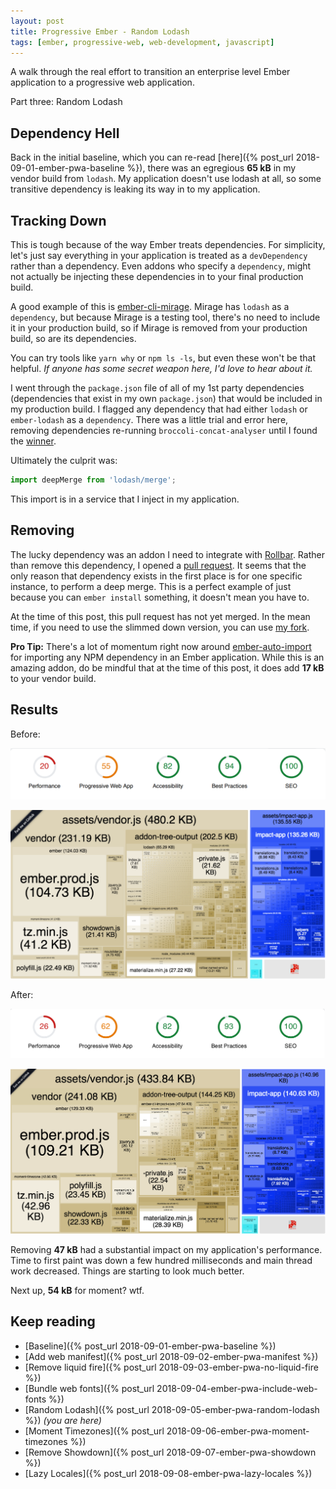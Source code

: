 ```yaml
---
layout: post
title: Progressive Ember - Random Lodash
tags: [ember, progressive-web, web-development, javascript]
---
```


A walk through the real effort to transition an enterprise level Ember application to a progressive web application.

Part three: Random Lodash
<!--more-->

## Dependency Hell
Back in the initial baseline, which you can re-read [here]({% post_url 2018-09-01-ember-pwa-baseline %}), there was an egregious **65 kB** in my vendor build from `lodash`. My application doesn't use lodash at all, so some transitive dependency is leaking its way in to my application.

## Tracking Down
This is tough because of the way Ember treats dependencies. For simplicity, let's just say everything in your application is treated as a `devDependency` rather than a dependency. Even addons who specify a `dependency`, might not actually be injecting these dependencies in to your final production build.

A good example of this is [ember-cli-mirage](https://github.com/samselikoff/ember-cli-mirage). Mirage has `lodash` as a `dependency`, but because Mirage is a testing tool, there's no need to include it in your production build, so if Mirage is removed from your production build, so are its dependencies.

You can try tools like `yarn why` or `npm ls -ls`, but even these won't be that helpful. _If anyone has some secret weapon here, I'd love to hear about it._

I went through the `package.json` file of all of my 1st party dependencies (dependencies that exist in my own `package.json`) that would be included in my production build. I flagged any dependency that had either `lodash` or `ember-lodash` as a `dependency`. There was a little trial and error here, removing dependencies re-running `broccoli-concat-analyser` until I found the [winner](https://github.com/Exelord/ember-rollbar-client).

Ultimately the culprit was:

```javascript
import deepMerge from 'lodash/merge';
```

This import is in a service that I inject in my application.

## Removing
The lucky dependency was an addon I need to integrate with [Rollbar](https://rollbar.com/). Rather than remove this dependency, I opened a [pull request](https://github.com/Exelord/ember-rollbar-client/pull/35). It seems that the only reason that dependency exists in the first place is for one specific instance, to perform a deep merge. This is a perfect example of just because you can `ember install` something, it doesn't mean you have to.

At the time of this post, this pull request has not yet merged. In the mean time, if you need to use the slimmed down version, you can use [my fork](https://github.com/jonpitch/ember-rollbar-client/tree/no-lodash).

**Pro Tip:** There's a lot of momentum right now around [ember-auto-import](https://github.com/ef4/ember-auto-import) for importing any NPM dependency in an Ember application. While this is an amazing addon, do be mindful that at the time of this post, it does add **17 kB** to your vendor build.

## Results
Before:

![Include Fonts Lighthouse](/public/img/posts/20180911/include-fonts-lighthouse.png "Include Fonts - Lighthouse")

![No Liquid Fire - Build](/public/img/posts/20180910/no-liquid-fire-build.png "No Liquid Fire - Build")

After:

![No Lodash Lighthouse](/public/img/posts/20180912/no-lodash-lighthouse.png "No Lodash - Lighthouse")

![No Lodash - Build](/public/img/posts/20180912/no-lodash-build.png "No Lodash - Build")

Removing **47 kB** had a substantial impact on my application's performance. Time to first paint was down a few hundred milliseconds and main thread work decreased. Things are starting to look much better.

Next up, **54 kB** for moment? wtf.

## Keep reading
- [Baseline]({% post_url 2018-09-01-ember-pwa-baseline %}) 
- [Add web manifest]({% post_url 2018-09-02-ember-pwa-manifest %}) 
- [Remove liquid fire]({% post_url 2018-09-03-ember-pwa-no-liquid-fire %}) 
- [Bundle web fonts]({% post_url 2018-09-04-ember-pwa-include-web-fonts %}) 
- [Random Lodash]({% post_url 2018-09-05-ember-pwa-random-lodash %}) _(you are here)_
- [Moment Timezones]({% post_url 2018-09-06-ember-pwa-moment-timezones %})
- [Remove Showdown]({% post_url 2018-09-07-ember-pwa-showdown %})
- [Lazy Locales]({% post_url 2018-09-08-ember-pwa-lazy-locales %})
